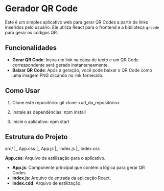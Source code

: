# Gerador QR Code

Este é um simples aplicativo web para gerar QR Codes a partir de links inseridos pelo usuário. Ele utiliza React para o frontend e a biblioteca `qrcode` para gerar os códigos QR.

## Funcionalidades

- **Gerar QR Code**: Insira um link na caixa de texto e um QR Code correspondente será gerado instantaneamente.
- **Baixar QR Code**: Após a geração, você pode baixar o QR Code como uma imagem PNG clicando no link fornecido.

## Como Usar

1. Clone este repositório:
git clone <url_do_repositório>

2. Instale as dependências:
npm install

3. Inicie o aplicativo:
npm start

## Estrutura do Projeto

src/
|_ App.css
|_ App.js
|_ index.js
|_ index.css

 **App.css**: Arquivo de estilização para o aplicativo.
- **App.js**: Componente principal que contém a lógica para gerar QR Codes.
- **index.js**: Arquivo de entrada da aplicação React.
- **index.cdd**: Arquivo de estilização.

